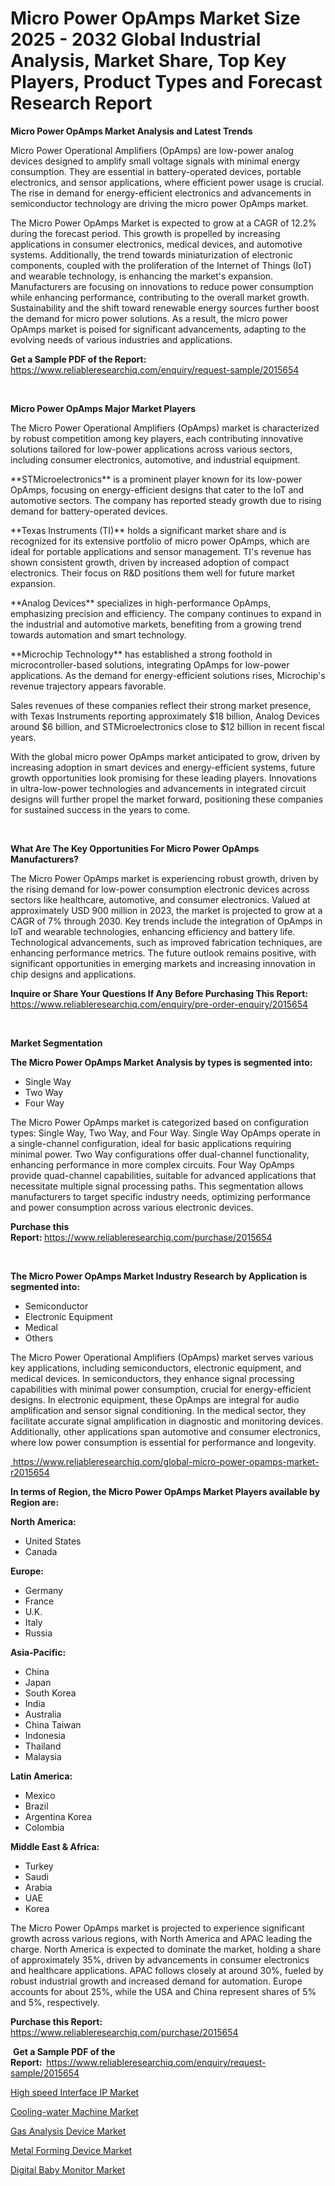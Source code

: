 <p><h1>Micro Power OpAmps Market Size 2025 - 2032 Global Industrial Analysis, Market Share, Top Key Players, Product Types and Forecast Research Report</h1></p><p><strong>Micro Power OpAmps Market Analysis and Latest Trends</strong></p>
<p><p>Micro Power Operational Amplifiers (OpAmps) are low-power analog devices designed to amplify small voltage signals with minimal energy consumption. They are essential in battery-operated devices, portable electronics, and sensor applications, where efficient power usage is crucial. The rise in demand for energy-efficient electronics and advancements in semiconductor technology are driving the micro power OpAmps market.</p><p>The Micro Power OpAmps Market is expected to grow at a CAGR of 12.2% during the forecast period. This growth is propelled by increasing applications in consumer electronics, medical devices, and automotive systems. Additionally, the trend towards miniaturization of electronic components, coupled with the proliferation of the Internet of Things (IoT) and wearable technology, is enhancing the market's expansion. Manufacturers are focusing on innovations to reduce power consumption while enhancing performance, contributing to the overall market growth. Sustainability and the shift toward renewable energy sources further boost the demand for micro power solutions. As a result, the micro power OpAmps market is poised for significant advancements, adapting to the evolving needs of various industries and applications.</p></p>
<p><strong>Get a Sample PDF of the Report:&nbsp;</strong> <a href="https://www.reliableresearchiq.com/enquiry/request-sample/2015654?utm_campaign=3519&utm_medium=2&utm_source=Github&utm_content=ia&utm_term=29032025&utm_id=micro-power-opamps">https://www.reliableresearchiq.com/enquiry/request-sample/2015654</a></p>
<p>&nbsp;</p>
<p><strong>Micro Power OpAmps Major Market Players</strong></p>
<p><p>The Micro Power Operational Amplifiers (OpAmps) market is characterized by robust competition among key players, each contributing innovative solutions tailored for low-power applications across various sectors, including consumer electronics, automotive, and industrial equipment.</p><p>**STMicroelectronics** is a prominent player known for its low-power OpAmps, focusing on energy-efficient designs that cater to the IoT and automotive sectors. The company has reported steady growth due to rising demand for battery-operated devices.</p><p>**Texas Instruments (TI)** holds a significant market share and is recognized for its extensive portfolio of micro power OpAmps, which are ideal for portable applications and sensor management. TI's revenue has shown consistent growth, driven by increased adoption of compact electronics. Their focus on R&D positions them well for future market expansion.</p><p>**Analog Devices** specializes in high-performance OpAmps, emphasizing precision and efficiency. The company continues to expand in the industrial and automotive markets, benefiting from a growing trend towards automation and smart technology.</p><p>**Microchip Technology** has established a strong foothold in microcontroller-based solutions, integrating OpAmps for low-power applications. As the demand for energy-efficient solutions rises, Microchip's revenue trajectory appears favorable.</p><p>Sales revenues of these companies reflect their strong market presence, with Texas Instruments reporting approximately $18 billion, Analog Devices around $6 billion, and STMicroelectronics close to $12 billion in recent fiscal years.</p><p>With the global micro power OpAmps market anticipated to grow, driven by increasing adoption in smart devices and energy-efficient systems, future growth opportunities look promising for these leading players. Innovations in ultra-low-power technologies and advancements in integrated circuit designs will further propel the market forward, positioning these companies for sustained success in the years to come.</p></p>
<p>&nbsp;</p>
<p><strong>What Are The Key Opportunities For Micro Power OpAmps Manufacturers?</strong></p>
<p><p>The Micro Power OpAmps market is experiencing robust growth, driven by the rising demand for low-power consumption electronic devices across sectors like healthcare, automotive, and consumer electronics. Valued at approximately USD 900 million in 2023, the market is projected to grow at a CAGR of 7% through 2030. Key trends include the integration of OpAmps in IoT and wearable technologies, enhancing efficiency and battery life. Technological advancements, such as improved fabrication techniques, are enhancing performance metrics. The future outlook remains positive, with significant opportunities in emerging markets and increasing innovation in chip designs and applications.</p></p>
<p><strong>Inquire or Share Your Questions If Any Before Purchasing This Report:</strong> <a href="https://www.reliableresearchiq.com/enquiry/pre-order-enquiry/2015654?utm_campaign=3519&utm_medium=2&utm_source=Github&utm_content=ia&utm_term=29032025&utm_id=micro-power-opamps">https://www.reliableresearchiq.com/enquiry/pre-order-enquiry/2015654</a></p>
<p>&nbsp;</p>
<p><strong>Market Segmentation</strong></p>
<p><strong>The Micro Power OpAmps Market Analysis by types is segmented into:</strong></p>
<p><ul><li>Single Way</li><li>Two Way</li><li>Four Way</li></ul></p>
<p><p>The Micro Power OpAmps market is categorized based on configuration types: Single Way, Two Way, and Four Way. Single Way OpAmps operate in a single-channel configuration, ideal for basic applications requiring minimal power. Two Way configurations offer dual-channel functionality, enhancing performance in more complex circuits. Four Way OpAmps provide quad-channel capabilities, suitable for advanced applications that necessitate multiple signal processing paths. This segmentation allows manufacturers to target specific industry needs, optimizing performance and power consumption across various electronic devices.</p></p>
<p><strong>Purchase this Report:&nbsp;</strong><a href="https://www.reliableresearchiq.com/purchase/2015654?utm_campaign=3519&utm_medium=2&utm_source=Github&utm_content=ia&utm_term=29032025&utm_id=micro-power-opamps">https://www.reliableresearchiq.com/purchase/2015654</a></p>
<p>&nbsp;</p>
<p><strong>The Micro Power OpAmps Market Industry Research by Application is segmented into:</strong></p>
<p><ul><li>Semiconductor</li><li>Electronic Equipment</li><li>Medical</li><li>Others</li></ul></p>
<p><p>The Micro Power Operational Amplifiers (OpAmps) market serves various key applications, including semiconductors, electronic equipment, and medical devices. In semiconductors, they enhance signal processing capabilities with minimal power consumption, crucial for energy-efficient designs. In electronic equipment, these OpAmps are integral for audio amplification and sensor signal conditioning. In the medical sector, they facilitate accurate signal amplification in diagnostic and monitoring devices. Additionally, other applications span automotive and consumer electronics, where low power consumption is essential for performance and longevity.</p></p>
<p><a href="https://www.reliableresearchiq.com/global-micro-power-opamps-market-r2015654?utm_campaign=3519&utm_medium=2&utm_source=Github&utm_content=ia&utm_term=29032025&utm_id=micro-power-opamps">&nbsp;https://www.reliableresearchiq.com/global-micro-power-opamps-market-r2015654</a></p>
<p><strong>In terms of Region, the Micro Power OpAmps Market Players available by Region are:</strong></p>
<p>
    <p> <strong> North America: </strong>
        <ul>
            <li>United States</li>
            <li>Canada</li>
        </ul>
        </p> 
    <p> <strong> Europe: </strong>
        <ul>
            <li>Germany</li>
            <li>France</li>
            <li>U.K.</li>
            <li>Italy</li>
            <li>Russia</li>
        </ul>
        </p> 
    <p> <strong> Asia-Pacific: </strong>
        <ul>
            <li>China</li>
            <li>Japan</li>
            <li>South Korea</li>
            <li>India</li>
            <li>Australia</li>
            <li>China Taiwan</li>
            <li>Indonesia</li>
            <li>Thailand</li>
            <li>Malaysia</li>
        </ul>
        </p> 
    <p> <strong> Latin America: </strong>
        <ul>
            <li>Mexico</li>
            <li>Brazil</li>
            <li>Argentina Korea</li>
            <li>Colombia</li>
        </ul>
        </p> 
    <p> <strong> Middle East & Africa: </strong>
        <ul>
            <li>Turkey</li>
            <li>Saudi</li>
            <li>Arabia</li>
            <li>UAE</li>
            <li>Korea</li>
        </ul>
    </p>
    </p>
<p><p>The Micro Power OpAmps market is projected to experience significant growth across various regions, with North America and APAC leading the charge. North America is expected to dominate the market, holding a share of approximately 35%, driven by advancements in consumer electronics and healthcare applications. APAC follows closely at around 30%, fueled by robust industrial growth and increased demand for automation. Europe accounts for about 25%, while the USA and China represent shares of 5% and 5%, respectively.</p></p>
<p><strong>Purchase this Report: </strong><a href="https://www.reliableresearchiq.com/purchase/2015654?utm_campaign=3519&utm_medium=2&utm_source=Github&utm_content=ia&utm_term=29032025&utm_id=micro-power-opamps">https://www.reliableresearchiq.com/purchase/2015654</a></p>
<p>&nbsp;<strong>Get a Sample PDF of the Report:&nbsp;&nbsp;</strong><a href="https://www.reliableresearchiq.com/enquiry/request-sample/2015654?utm_campaign=3519&utm_medium=2&utm_source=Github&utm_content=ia&utm_term=29032025&utm_id=micro-power-opamps">https://www.reliableresearchiq.com/enquiry/request-sample/2015654</a></p>
<p><strong></strong></p>
<p><p><a href="https://github.com/sanokdagada01/Market-Research-Report-List-1/blob/main/high-speed-interface-ip-market.md?utm_campaign=3519&utm_medium=2&utm_source=Github&utm_content=ia&utm_term=29032025&utm_id=micro-power-opamps">High speed Interface IP Market</a></p><p><a href="https://www.linkedin.com/pulse/cooling-water-machine-market-size-projected-expand-121-cagr-dhqoe?utm_campaign=3519&utm_medium=2&utm_source=Github&utm_content=ia&utm_term=29032025&utm_id=micro-power-opamps">Cooling-water Machine Market</a></p><p><a href="https://www.linkedin.com/pulse/gas-analysis-device-market-overview-global-trends-future-hq50e?utm_campaign=3519&utm_medium=2&utm_source=Github&utm_content=ia&utm_term=29032025&utm_id=micro-power-opamps">Gas Analysis Device Market</a></p><p><a href="https://www.linkedin.com/pulse/metal-forming-device-market-analysis-highlights-growth-metrics-ybkne?utm_campaign=3519&utm_medium=2&utm_source=Github&utm_content=ia&utm_term=29032025&utm_id=micro-power-opamps">Metal Forming Device Market</a></p><p><a href="https://www.linkedin.com/pulse/digital-baby-monitor-market-trend-analysis-suggests-significant-wyhke?utm_campaign=3519&utm_medium=2&utm_source=Github&utm_content=ia&utm_term=29032025&utm_id=micro-power-opamps">Digital Baby Monitor Market</a></p></p>